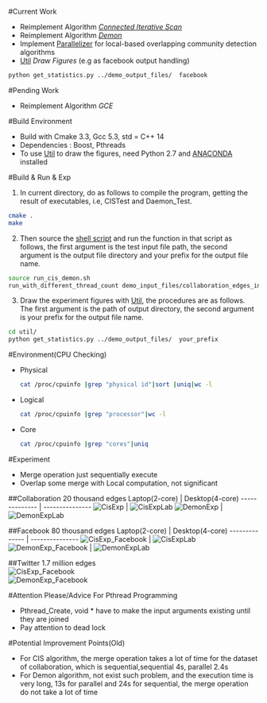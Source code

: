 #Current Work
- Reimplement Algorithm [*Connected Iterative Scan*](./test_cis.cpp)
- Reimplement Algorithm [*Demon*](./test_daemon.cpp)
- Implement [Parallelizer](./parallelizer.h) for local-based overlapping community detection algorithms
- [Util](./util) *Draw Figures*  (e.g as facebook output handling)
```zsh
python get_statistics.py ../demo_output_files/  facebook
```

#Pending Work
- Reimplement Algorithm *GCE*

#Build Environment
- Build with Cmake 3.3, Gcc 5.3, std = C++ 14
- Dependencies : Boost, Pthreads
- To use [Util](./util) to draw the figures, need Python 2.7 and [ANACONDA](https://www.continuum.io/downloads) installed

#Build & Run & Exp
1. In current directory, do as follows to compile the program, getting the result of executables, i.e, CISTest and Daemon_Test.  
```zsh
cmake .
make
```
2. Then source the [shell script](./run_cis_demon.sh) and run the function in that script as follows, the first argument is the test input file path,
 the second argument is the output file directory and your prefix for the output file name.  
```zsh
source run_cis_demon.sh
run_with_different_thread_count demo_input_files/collaboration_edges_input.csv demo_output_files/your_prefix_
```
3. Draw the experiment figures with [Util](./util), the procedures are as follows. The first argument is the path of output directory,
 the second argument is your prefix for the output file name.  
```zsh
cd util/
python get_statistics.py ../demo_output_files/  your_prefix
```

#Environment(CPU Checking)
- Physical    

  ```zsh
  cat /proc/cpuinfo |grep "physical id"|sort |uniq|wc -l  
  ```
- Logical    

  ```zsh
  cat /proc/cpuinfo |grep "processor"|wc -l
  ```
- Core   

  ```zsh
  cat /proc/cpuinfo |grep "cores"|uniq
  ```

#Experiment
- Merge operation just sequentially execute  
- Overlap some merge with Local computation, not significant  

##Collaboration 20 thousand edges
Laptop(2-core) | Desktop(4-core)
-------------- | ---------------
![CisExp](./images/collaboration_cis_v1.png) | ![CisExpLab](./images/lab_desk_top/collaboration_cis_lab_v1.png)
![DemonExp](./images/collaboration_demon_v1.png)  | ![DemonExpLab](./images/lab_desk_top/collaboration_demon_lab_v1.png)

##Facebook 80 thousand edges
Laptop(2-core) | Desktop(4-core)
-------------- | ---------------
![CisExp_Facebook](./images/facebook_cis_v1.png)  | ![CisExpLab](./images/lab_desk_top/facebook_cis_lab_v1.png)
![DemonExp_Facebook](./images/facebook_demon_v1.png)  | ![DemonExpLab](./images/lab_desk_top/facebook_demon_lab_v1.png)

##Twitter 1.7 million edges  
![CisExp_Facebook](./images/twitter_csi_v1.png)   
![DemonExp_Facebook](./images/twitter_demon_v1.png)

#Attention Please/Advice For Pthread Programming
- Pthread_Create, void * have to make the input arguments existing until they are joined
- Pay attention to dead lock

#Potential Improvement Points(Old)
- For CIS algorithm, the merge operation takes a lot of time for the dataset of collaboration, which is sequential,sequential 4s, parallel 2.4s
- For Demon algorithm, not exist such problem, and the execution time is very long, 13s for parallel and 24s for sequential,
the merge operation do not take a lot of time